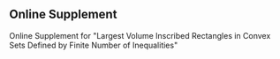 ## Online Supplement

Online Supplement for "Largest Volume Inscribed Rectangles in Convex Sets Defined by Finite Number of Inequalities"
